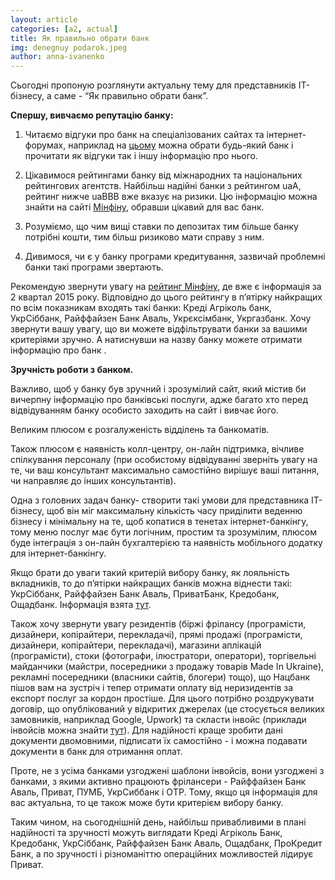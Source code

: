 ```yaml
---
layout: article
categories: [a2, actual]
title: Як правильно обрати банк
img: denegnuy podarok.jpeg
author: anna-ivanenko
---
```


Сьогодні пропоную розглянути актуальну тему для представників IT-бізнесу, а саме - “Як правильно обрати банк”.









**Спершу, вивчаємо репутацію банку:**








1.	Читаємо відгуки про банк на спеціалізованих сайтах та інтернет-форумах, наприклад на [цьому](http://minfin.com.ua/company/)
можна обрати будь-який банк і прочитати  як відгуки так і іншу інформацію про нього.

2.	Цікавимося рейтингами банку від міжнародних та національних рейтингових агентств. Найбільш надійні банки з рейтингом uaA, 
рейтинг нижче uaBBB вже вказує на ризики. Цю інформацію можна знайти на сайті  [Мінфіну]( http://minfin.com.ua/company/), 
обравши цікавий для вас банк.

3.	Розуміємо, що чим вищі ставки по депозитах тим більше банку потрібні кошти, тим більш ризиково мати справу з ним.

4.	Дивимося, чи є у банку  програми кредитування, зазвичай проблемні банки такі програми звертають.

Рекомендую звернути увагу на [рейтинг Мінфіну](http://minfin.com.ua/banks/rating/), де вже є інформація за 2 квартал 2015
року. Відповідно до цього рейтингу в п’ятірку найкращих по всім показникам входять такі банки: Креді Агріколь  банк, 
УкрСіббанк, Райффайзен Банк Аваль, Укрєксімбанк, Укргазбанк. Хочу звернути вашу увагу, що ви можете відфільтрувати банки 
за вашими критеріями зручно. А натиснувши на назву банку можете отримати інформацію про банк .

**Зручність роботи з банком.**

Важливо, щоб у банку був  зручний і зрозумілий сайт,  який містив би вичерпну інформацію про банківські послуги, адже 
багато хто перед відвідуванням банку особисто заходить на сайт і вивчає його.

Великим плюсом є розгалуженість відділень та банкоматів.

Також плюсом є наявність колл-центру, он-лайн підтримка, вічливе спілкування персоналу (при особистому відвідуванні 
зверніть увагу на те, чи ваш консультант максимально самостійно вирішує ваші питання, чи направляє до інших 
консультантів).

Одна з головних задач банку- створити такі умови для представника ІТ-бізнесу, щоб він міг максимальну кількість часу 
приділити веденню бізнесу і мінімальну на те, щоб копатися в тенетах інтернет-банкінгу, тому меню послуг має бути 
логічним, простим та зрозумілим, плюсом буде інтеграція з он-лайн бухгалтерією та наявність мобільного додатку для 
інтернет-банкінгу.

Якщо брати до уваги такий критерій вибору банку, як лояльність вкладників, то до п’ятірки найкращих банків можна 
віднести такі: УкрСіббанк, Райффайзен Банк Аваль, ПриватБанк, Кредобанк, Ощадбанк. Інформація взята
[тут]( http://minfin.com.ua/banks/rating/).

Також хочу звернути увагу резидентів (біржі фрілансу (програмісти, дизайнери, копірайтери, перекладачі), 
прямі продажі (програмісти, дизайнери, копірайтери, перекладачі), магазини аплікацій (програмісти), стоки 
(фотографи, ілюстратори, оператори), торгівельні майданчики (майстри, посередники з продажу товарів Made In Ukraine),
рекламні посередники (власники сайтів, блогери) тощо), що Нацбанк пішов вам на зустріч і  тепер отримати оплату від 
неризидентів за експорт послуг за кордон простіше. Для цього потрібно роздрукувати договір, що 
опублікований у відкритих джерелах (це стосується великих замовників, наприклад Google, Upwork) та скласти інвойс 
(приклади  інвойсів можна знайти [тут]( http://itin.com.ua/content/documents.html)).  Для надійності краще зробити 
дані документи двомовними, підписати їх самостійно - і можна подавати документи в банк для отримання оплат.
 
Проте, не з усіма банками узгоджені шаблони інвойсів, вони узгоджені з банками, з якими активно працюють 
фрілансери - Райффайзен Банк Аваль, Приват, ПУМБ, УкрСиббанк і ОTP. Тому, якщо ця інформація для вас актуальна, 
то це також може бути критерієм вибору банку.

Таким чином, на сьогоднішній день, найбільш привабливими в плані надійності та зручності можуть виглядати Креді 
Агріколь Банк, Кредобанк, УкрСіббанк, Райффайзен Банк Аваль, Ощадбанк, ПроКредит Банк, а по зручності і різноманіттю 
операційних можливостей лідирує Приват.
